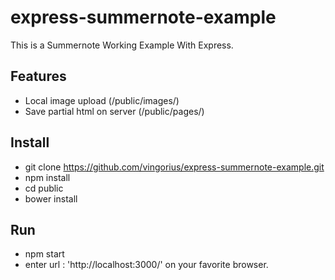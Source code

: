 # express-summernote-example
This is a Summernote Working Example With Express.

## Features
  * Local image upload (/public/images/)
  * Save partial html on server (/public/pages/)

## Install
  * git clone  https://github.com/vingorius/express-summernote-example.git
  * npm install
  * cd public
  * bower install
  
## Run
  * npm start
  * enter url : 'http://localhost:3000/' on your favorite browser.
